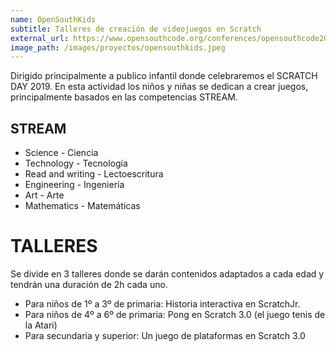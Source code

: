 ```yaml
---
name: OpenSouthKids
subtitle: Talleres de creación de videojuegos en Scratch
external_url: https://www.opensouthcode.org/conferences/opensouthcode2019/program/proposals/223
image_path: /images/proyectos/opensouthkids.jpeg
---
```


Dirigido principalmente a publico infantil donde celebraremos el SCRATCH DAY 2019. En esta actividad los niños y niñas se dedican a crear juegos, principalmente basados en las competencias STREAM.

## STREAM
* Science - Ciencia
* Technology - Tecnología
* Read and writing - Lectoescritura
* Engineering - Ingeniería
* Art - Arte
* Mathematics - Matemáticas

# TALLERES
Se divide en 3 talleres donde se darán contenidos adaptados a cada edad y tendrán una duración de 2h cada uno.

* Para niños de 1º a 3º de primaria: Historia interactiva en ScratchJr.
* Para niños de 4º a 6º de primaria: Pong en Scratch 3.0 (el juego tenis de la Atari)
* Para secundaria y superior: Un juego de plataformas en Scratch 3.0